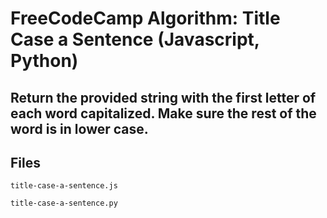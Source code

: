 # FreeCodeCamp Algorithm: Title Case a Sentence (Javascript, Python)
## Return the provided string with the first letter of each word capitalized. Make sure the rest of the word is in lower case.

## Files
`title-case-a-sentence.js`

`title-case-a-sentence.py`